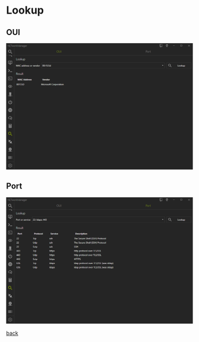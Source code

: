 # Lookup

## OUI

![Lookup_OUI](Lookup_OUI.png)

## Port

![Lookup_Port](Lookup_Port.png)

[back](../README.md)